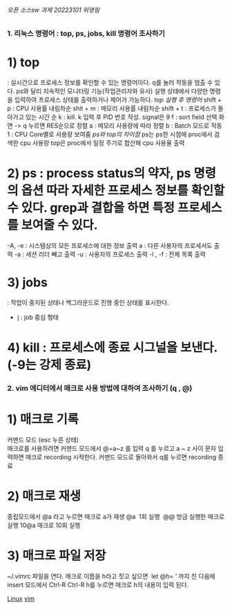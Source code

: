 ###### 오픈 소스sw 과제 20223101 위영림 

### 1. 리눅스 명령어 : top, ps, jobs, kill 명령어 조사하기
# 1) top
 : 실시간으로 프로세스 정보를 확인할 수 있는 명령어이다. q를 눌러 작동을 멈출 수 있다. ps와 달리 지속적인 모니터링 기능(작업관리자와 유사)
실행 상태에서 다양한 명령을 입력하여 프로세스 상태를 출력하거나 제어가 가능하다.
*top 실행 후 명령어*
  shift + p : CPU 사용률 내림차순
  shit + m : 메모리 사용률 내림차순
  shift + t : 프로세스가 돌아가고 있는 시간 순
  k : kill. k 입력 후 PID 번호 작성. signal은 9
  f : sort field 선택 화면 -> q 누르면 RES순으로 정렬
  a : 메모리 사용량에 따라 정렬
  b : Batch 모드로 작동
  1 : CPU Core별로 사용량 보여줌
*ps와 top의 차이점*
  ps는 ps한 시점에 proc에서 검색한 cpu 사용량
  top은 proc에서 일정 주기로 합산해 cpu 사용율 출력

# 2) ps : process status의 약자, ps 명령의 옵션 따라 자세한 프로세스 정보를 확인할 수 있다. grep과 결합을 하면 특정 프로세스를 보여줄 수 있다.
-A, -e : 시스템상의 모든 프로세스에 대한 정보 출력
a : 다른 사용자의 프로세서도 출력
-a : 세션 리더 빼고 출력
-u : 사용자의 프로세스 출력
-l , -f : 전체 목록 출력
# 3) jobs
 : 작업이 중지된 상태나 백그라운드로 진행 중인 상태를 표시한다. 
- j : job 중심 형태
# 4) kill : 프로세스에 종료 시그널을 보낸다. (-9는 강제 종료)

### 2. vim 에디터에서 매크로 사용 방법에 대하여 조사하기 (q , @)
# 1) 매크로 기록
커맨드 모드 (esc 누른 상태)  
매크로를 사용하려면 커맨드 모드에서 @+a~z 를 입력
q 를 누르고 a ~ z 사이 문자 입력하면 매크로 recording 시작한다. 커맨드 모드로 돌아와서 q를 누르면 recording 종료

# 2) 매크로 재생
중립모드에서 @a 라고 누르면 매크로 a가 재생
@a  1회 실행 
@@ 방금 실행한 매크로 실행
10@a 매크로 10회 실행

# 3) 매크로 파일 저장
 ~/.vimrc 파일을 연다.
매크로 이름을 h라고 짓고 싶으면
 let @h= ‘ 까지 친 다음에 insert 모드에서 Ctrl-R Ctrl-R h를 누르면 매크로 h의 내용이 입력 된다.

[Linux](https://forcecore.tistory.com/1255)
[vim](https://zzsza.github.io/development/2018/07/18/linux-top/)
 



